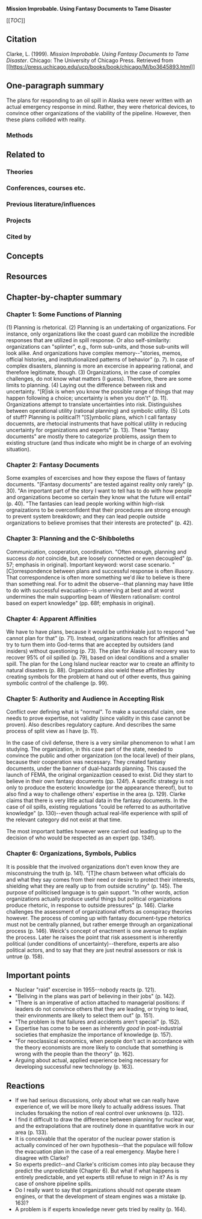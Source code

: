 **Mission Improbable. Using Fantasy Documents to Tame Disaster**

[[_TOC_]]

## Citation

Clarke, L. (1999). *Mission Improbable. Using Fantasy Documents to Tame Disaster*. Chicago: The University of Chicago Press. Retrieved from [[https://press.uchicago.edu/ucp/books/book/chicago/M/bo3645893.html]]

## One-paragraph summary

The plans for responding to an oil spill in Alaska were never written with an actual emergency response in mind. Rather, they were rhetorical devices, to convince other organizations of the viability of the pipeline. However, then these plans collided with reality.

### Methods

## Related to

### Theories

### Conferences, courses etc.

### Previous literature/influences

### Projects

### Cited by

## Concepts

## Resources

## Chapter-by-chapter summary

### Chapter 1: Some Functions of Planning

(1) Planning is rhetorical. (2) Planning is an undertaking of organizations. For instance, only organizations like the coast guard can mobilize the incredible responses that are utilized in spill response. Or also self-similarity: organizations can "splinter", e.g., form sub-units, and those sub-units will look alike. And organizations have complex memory--"stories, memos, official histories, and institutionalized patterns of behavior" (p. 7). In case of complex disasters, planning is more an excercise in appearing rational, and therefore legitimate, though. (3) Organizations, in the case of complex challenges, do not know what matters (I guess). Therefore, there are some limits to planning. (4) Laying out the difference between risk and uncertainty. "[R]isk is when you know the possible range of things that may happen following a choice; uncertainty is when you don't" (p. 11). Organizations attempt to translate uncertainties into risk. Distinguishes between operational utility (rational planning) and symbolic utility. (5) Lots of stuff? Planning is political?! "[S]ymbolic plans, which I call fantasy docuemnts, are rhetocial instruments that have poltical utility in reducing uncertainty for organizations and experts" (p. 13). These "fantasy documents" are mostly there to categorize problems, assign them to existing structure (and thus indicate who might be in charge of an evolving situation).

### Chapter 2: Fantasy Documents

Some examples of excercises and how they expose the flaws of fantasy documents. "[Fantasy documents" are tested against reality only rarely" (p. 30). "An important part of the story I want to tell has to do with how people and organizations become so certain they know what the future will entail" (p. 40). "The fantasies can lead people working within high-risk orgnaizations to be overconfident that their procedures are strong enough to prevent system breakdown; and they can lead people outside organizations to believe promises that their interests are protected" (p. 42).

### Chapter 3: Planning and the C-Shibboleths

Communication, cooperation, coordination. "Often enough, planning and success *do not* coincide, but are loosely connected or even decoupled" (p. 57; emphasis in original). Important keyword: worst case scenario. "[C]orrespondence between plans and successful response is often illusory. That correspondence is often more something we'd *like* to believe is there than something real. For to admit the observe--that planning may have little to do with successful evacuation--is unnerving at best and at worst undermines the main supporting beam of Western rationalism: control based on expert knowledge" (pp. 68f; emphasis in original).

### Chapter 4: Apparent Affinities

We have to have plans, because it would be unthinkable just to respond "we cannot plan for that" (p. 71). Instead, organizations reach for affinities and try to turn them into God-terms that are accepted by outsiders (and insiders) without questioning (p. 73). The plan for Alaska oil recovery was to recover 95% of oil spilled (p. 79), based on ideal conditions and a smaller spill. The plan for the Long Island nuclear reactor war to create an affinity to natural disasters (p. 88). Organizations also wield these affinities by creating symbols for the problem at hand out of other events, thus gaining symbolic control of the challenge (p. 99).

### Chapter 5: Authority and Audience in Accepting Risk

Conflict over defining what is "normal". To make a successful claim, one needs to prove expertise, not validity (since validity in this case cannot be proven). Also describes regulatory capture. And describes the same process of split view as I have (p. 11).

In the case of civil defense, there is a very similar phenomenon to what I am studying. The organization, in this case part of the state, needed to convince the public and other organization (on the local level) of their plans, because their cooperation was necessary. They created fantasy documents, under the banner of dual-hazards planning. This caused the launch of FEMA, the original organizaztion ceased to exist. Did they start to believe in their own fantasy documents (pp. 124f). A specific strategy is not only to produce the esoteric knowledge (or the appearance thereof), but to also find a way to challenge others' expertise in the area (p. 129). Clarke claims that there is very little actual data in the fantasy documents. In the case of oil spills, existing regulations "could be referred to as authoritative knowledge" (p. 130)--even though actual real-life experience with spill of the relevant category did not exist at that time.

The most important battles however were carried out leading up to the decision of who would be respected as an expert (pp. 134f).

### Chapter 6: Organizations, Symbols, Publics

It is possible that the involved organizations don't even know they are misconstruing the truth (p. 141). "[T]he chasm between what officials do and what they say comes from their need or desire to protect their interests, shielding what they are really up to from outside scrutiny" (p. 145). The purpose of politicised language is to gain support. "In other words, action organizations actually produce useful things but political organizations produce rhetoric, in response to outside pressures" (p. 146). Clarke challenges the assessment of organizational efforts as conspiracy theories however. The process of coming up with fantasy document-type rhetorics must not be centrally planned, but rather emerge through an organizational process (p. 146). Weick's concept of enactment is one avenue to explain the process. Later he raises the point that risk assessment is inherently political (under conditions of uncertainty)--therefore, experts are also political actors, and to say that they are just neutral assessors or risk is untrue (p. 158).

## Important points

* Nuclear "raid" excercise in 1955--nobody reacts (p. 121).
* "Beliving in the plans was part of believing in their jobs" (p. 142).
* "There is an imperative of action attached to managerial positions: if leaders do not convince others that they are leading, or trying to lead, their environments are likely to select them out" (p. 151).
* "The problem is that failures and accidents aren't special" (p. 152).
* Expertise has come to be seen as inherently *good* in post-industrial societies that emphasize the importance of knowledge (p. 157).
* "For neoclassical economics, when people don't act in accordance with the theory economists are more likely to conclude that something is wrong with the people than the theory" (p. 162).
* Arguing about actual, applied experience being necessary for developing successful new technology (p. 163).

## Reactions

* If we had serious discussions, only about what we can really have experience of, we will be more likely to actually address issues. That includes forsaking the notion of real control over unknowns (p. 132).
* I find it difficult to draw the difference between planning for nuclear war, and the extrapolations that are routinely done in quantitative work in our area (p. 133).
* It is conceivable that the operator of the nuclear power station is actually convinced of her own hypothesis--that the populace will follow the evacuation plan in the case of a real emergency. Maybe here I disagree with Clarke?
* So experts predict--and Clarke's criticism comes into play because they predict the unpredictable (Chapter 6). But what if what happens is entirely predictable, and yet experts still refuse to reign in it? As is my case of onshore pipeline spills.
* Do I really want to say that organizations should not operate steam engines, or that the development of steam engines was a mistake (p. 163)?
* A problem is if experts knowledge never gets tried by reality (p. 164).